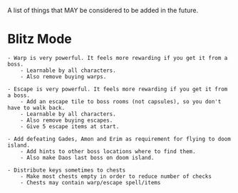 
A list of things that MAY be considered to be added in the future.


# Blitz Mode
	- Warp is very powerful. It feels more rewarding if you get it from a boss.
		- Learnable by all characters.
		- Also remove buying warps.

	- Escape is very powerful. It feels more rewarding if you get it from a boss.
		- Add an escape tile to boss rooms (not capsules), so you don't have to walk back.
		- Learnable by all characters.
		- Also remove buying escapes.
		- Give 5 escape items at start.

	- Add defeating Gades, Amon and Erim as requirement for flying to doom island.
		- Add hints to other boss locations where to find them.
		- Also make Daos last boss on doom island.

	- Distribute keys sometimes to chests
		- Make most chests empty in order to reduce number of checks
		- Chests may contain warp/escape spell/items
